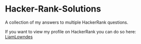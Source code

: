 # Hacker-Rank-Solutions
A collection of my answers to multiple HackerRank questions.

If you want to view my profile on HackerRank you can do so here: [LiamLowndes](https://www.hackerrank.com/LiamLowndes)
